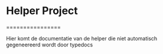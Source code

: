 # Helper Project
================

Hier komt de documentatie van de helper die niet automatisch gegeneereerd wordt door typedocs
